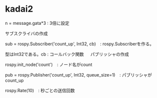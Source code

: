 # kadai2

 n = message.gata*3 : 3倍に設定
 
サブスクライバの作成

sub = rospy.Subscriber('count_up', Int32, cb)　: rospy.Subscriberを作る。

型はInt32である。cb : コールバック関数
　
パブリッシャの作成

rospy.init_node('count')　: ノード名がcount

pub = rospy.Publisher('count_up', Int32, queue_size=1)　: パブリッシャがcount_up

rospy.Rate(10)　: 秒ごとの送信回数





